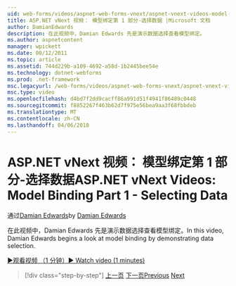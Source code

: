 ```yaml
---
uid: web-forms/videos/aspnet-web-forms-vnext/aspnet-vnext-videos-model-binding-part-1-selecting-data
title: ASP.NET vNext 视频： 模型绑定第 1 部分-选择数据 |Microsoft 文档
author: DamianEdwards
description: 在此视频中，Damian Edwards 先是演示数据选择查看模型绑定。
ms.author: aspnetcontent
manager: wpickett
ms.date: 08/12/2011
ms.topic: article
ms.assetid: 744d229b-a109-4692-a58d-1b2445bee54e
ms.technology: dotnet-webforms
ms.prod: .net-framework
msc.legacyurl: /web-forms/videos/aspnet-web-forms-vnext/aspnet-vnext-videos-model-binding-part-1-selecting-data
msc.type: video
ms.openlocfilehash: d4bd7f2dd9cacff86a991d51f4941f86489c0448
ms.sourcegitcommit: f8852267f463b62d7f975e56bea9aa3f68fbbdeb
ms.translationtype: MT
ms.contentlocale: zh-CN
ms.lasthandoff: 04/06/2018
---
```

<a name="aspnet-vnext-videos-model-binding-part-1---selecting-data"></a><span data-ttu-id="3c1e0-103">ASP.NET vNext 视频： 模型绑定第 1 部分-选择数据</span><span class="sxs-lookup"><span data-stu-id="3c1e0-103">ASP.NET vNext Videos: Model Binding Part 1 - Selecting Data</span></span>
====================
<span data-ttu-id="3c1e0-104">通过[Damian Edwards](https://github.com/DamianEdwards)</span><span class="sxs-lookup"><span data-stu-id="3c1e0-104">by [Damian Edwards](https://github.com/DamianEdwards)</span></span>

<span data-ttu-id="3c1e0-105">在此视频中，Damian Edwards 先是演示数据选择查看模型绑定。</span><span class="sxs-lookup"><span data-stu-id="3c1e0-105">In this video, Damian Edwards begins a look at model binding by demonstrating data selection.</span></span>

[<span data-ttu-id="3c1e0-106">&#9654;观看视频 （1 分钟）</span><span class="sxs-lookup"><span data-stu-id="3c1e0-106">&#9654; Watch video (1 minutes)</span></span>](https://channel9.msdn.com/Blogs/ASP-NET-Site-Videos/aspnet-vnext-videos-model-binding-part-1-selecting-data)

> [!div class="step-by-step"]
> <span data-ttu-id="3c1e0-107">[上一页](aspnet-vnext-videos-strongly-typed-data-controls.md)
> [下一页](aspnet-vnext-videos-model-binding-part-2-filtering.md)</span><span class="sxs-lookup"><span data-stu-id="3c1e0-107">[Previous](aspnet-vnext-videos-strongly-typed-data-controls.md)
[Next](aspnet-vnext-videos-model-binding-part-2-filtering.md)</span></span>

